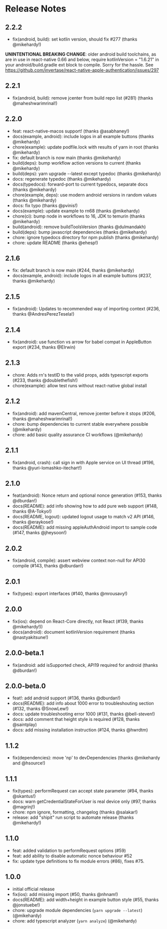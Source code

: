 <!-- markdownlint-disable MD024 MD034 MD033 -->

# Release Notes

## 2.2.2
- fix(android, build): set kotlin version, should fix #277 (thanks @mikehardy!)

**UNINTENTIONAL BREAKING CHANGE**: older android build toolchains, as are in use in react-native 0.66 and below, require kotlinVersion = "1.6.21" in your android/build.gradle ext block to compile. Sorry for the hassle. See https://github.com/invertase/react-native-apple-authentication/issues/297



## 2.2.1
- fix(android, build): remove jcenter from build repo list (#281) (thanks @maheshwarimrinal!)

## 2.2.0
- feat: react-native-macos support! (thanks @asabhaney!) 
- docs(example, android): include logos in all example buttons (thanks @mikehardy)
- chore(example): update podfile.lock with results of yarn in root (thanks @mikehardy)
- fix: default branch is now main (thanks @mikehardy)
- build(deps): bump workflow action versions to current (thanks @mikehardy)
- build(deps): yarn upgrade --latest except typedoc (thanks @mikehardy)
- docs: regenerate typedoc (thanks @mikehardy)
- docs(typedocs): forward-port to current typedocs, separate docs (thanks @mikehardy)
- chore(example, deps): use modern android versions in random values (thanks @mikehardy)
- docs: fix typo (thanks @pvinis!)
- docs(example): update example to rn68 (thanks @mikehardy)
- chore(ci): bump node in workflows to 16, JDK to temurin (thanks @mikehardy)
- build(android): remove buildToolsVersion (thanks @dulmandakh)
- build(deps): bump javascript dependencies (thanks @mikehardy)
- chore: ignore typedocs directory for npm publish (thanks @mikehardy)
- chore: update README (thanks @ehesp!)

## 2.1.6

- fix: default branch is now main (#244, thanks @mikehardy)
- docs(example, android): include logos in all example buttons (#237, thanks @mikehardy)

## 2.1.5

- fix(android): Updates to recommended way of importing context (#236, thanks @AndresPerezTesela!)

## 2.1.4

- fix(android): use function vs arrow for babel compat in AppleButton export (#234, thanks @EIrwin)

## 2.1.3

- chore: Adds rn's testID to the valid props, adds typescript exports (#233, thanks @doublethefish!)
- chore(example): allow test runs without react-native global install

## 2.1.2

- fix(android): add mavenCentral, remove jcenter before it stops (#206, thanks @maheshwarimrinal!)
- chore: bump dependencies to current stable everywhere possible (@mikehardy)
- chore: add basic quality assurance CI workflows (@mikehardy)

## 2.1.1

- fix(android, crash): call sign in with Apple service on UI thread (#196, thanks @yuri-lomashko-itechart!)

## 2.1.0

- feat(android): Nonce return and optional nonce generation (#153, thanks @dburdan!)
- docs(README): add info showing how to add pure web support (#148, thanks @A-Tokyo!)
- docs(README, logout): updated logout usage to match v2 API (#146, thanks @eraykose!)
- docs(README): add missing appleAuthAndroid import to sample code (#147, thanks @jheysoon!)

## 2.0.2

- fix(android, compile): assert webview context non-null for API30 compile (#143, thanks @dburdan!)

## 2.0.1

- fix(types): export interfaces (#140, thanks @mrousavy!)

## 2.0.0

- fix(ios): depend on React-Core directly, not React (#139, thanks @mikehardy!))
- docs(android): document kotlinVersion requirement (thanks @nastyakitsune!)

## 2.0.0-beta.1

- fix(android: add isSupported check, API19 required for android (thanks @dburdan!)

## 2.0.0-beta.0

- feat!: add android support (#136, thanks @dburdan!)
- docs(README): add info about 1000 error to troubleshouting section (#132, thanks @SnowLew!)
- docs: update troubleshooting error 1000 (#131, thanks @bell-steven!)
- docs: add comment that height style is required (#128, thanks @saintplay)
- docs: add missing installation instruction (#124, thanks @hwrdtm)

## 1.1.2

- fix(dependencies): move 'np' to devDependencies (thanks @mikehardy and @hsource!)

## 1.1.1

- fix(types): performRequest can accept state parameter (#94, thanks @skantus!)
- docs: warn getCredentialStateForUser is real device only (#97, thanks @magrinj!)
- chore: npm ignore, formatting, changelog (thanks @salakar!)
- release: add "shipit" run script to automate release (thanks @mikehardy!)

## 1.1.0

- feat: added validation to performRequest options (#59)
- feat: add ability to disable automatic nonce behaviour #52
- fix: update type definitions to fix module errors (#86), fixes #75.

## 1.0.0

- initial official release
- fix(ios): add missing import (#50, thanks @nhnam!)
- docs(README): add width+height in example button style (#55, thanks @jonstuebe!)
- chore: upgrade module dependencies (`yarn upgrade --latest`) (@mikehardy)
- chore: add typescript analyzer (`yarn analyze`) (@mikehardy)
